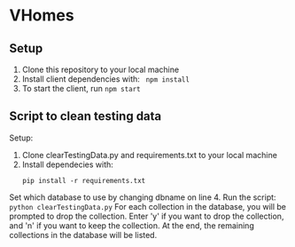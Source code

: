 # VHomes
## Setup
1. Clone this repository to your local machine
2. Install client dependencies with: ``` npm install```
3. To start the client, run ```npm start``` 

## Script to clean testing data
Setup:
1. Clone clearTestingData.py and requirements.txt to your local machine
2. Install dependecies with:
	```
	pip install -r requirements.txt
	```
Set which database to use by changing dbname on line 4.
Run the script: 
	```
	python clearTestingData.py
	```
For each collection in the database, you will be prompted to drop the collection.
Enter 'y' if you want to drop the collection, and 'n' if you want to keep the collection.
At the end, the remaining collections in the database will be listed.
